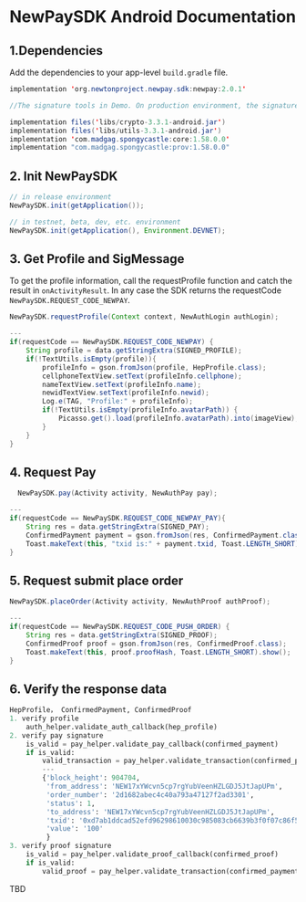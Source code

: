 # NewPaySDK Android Documentation

## 1.Dependencies

Add the dependencies to your app-level `build.gradle` file.

```java
implementation 'org.newtonproject.newpay.sdk:newpay:2.0.1'

//The signature tools in Demo. On production environment, the signature information must be from server.

implementation files('libs/crypto-3.3.1-android.jar')
implementation files('libs/utils-3.3.1-android.jar')
implementation 'com.madgag.spongycastle:core:1.58.0.0'
implementation "com.madgag.spongycastle:prov:1.58.0.0"
```

## 2. Init NewPaySDK

```java
// in release environment
NewPaySDK.init(getApplication());

// in testnet, beta, dev, etc. environment
NewPaySDK.init(getApplication(), Environment.DEVNET);
```

## 3. Get Profile and SigMessage

To get the profile information, call the requestProfile function and catch the result in `onActivityResult`.
In any case the SDK returns the requestCode `NewPaySDK.REQUEST_CODE_NEWPAY`.

```java
NewPaySDK.requestProfile(Context context, NewAuthLogin authLogin);

---
if(requestCode == NewPaySDK.REQUEST_CODE_NEWPAY) {
    String profile = data.getStringExtra(SIGNED_PROFILE);
    if(!TextUtils.isEmpty(profile)){
        profileInfo = gson.fromJson(profile, HepProfile.class);
        cellphoneTextView.setText(profileInfo.cellphone);
        nameTextView.setText(profileInfo.name);
        newidTextView.setText(profileInfo.newid);
        Log.e(TAG, "Profile:" + profileInfo);
        if(!TextUtils.isEmpty(profileInfo.avatarPath)) {
            Picasso.get().load(profileInfo.avatarPath).into(imageView);
        }
    }
}
```

## 4. Request Pay

```java
  NewPaySDK.pay(Activity activity, NewAuthPay pay);

---
if(requestCode == NewPaySDK.REQUEST_CODE_NEWPAY_PAY){
    String res = data.getStringExtra(SIGNED_PAY);
    ConfirmedPayment payment = gson.fromJson(res, ConfirmedPayment.class);
    Toast.makeText(this, "txid is:" + payment.txid, Toast.LENGTH_SHORT).show();
}

```
## 5. Request submit place order

``` java
NewPaySDK.placeOrder(Activity activity, NewAuthProof authProof);

---
if(requestCode == NewPaySDK.REQUEST_CODE_PUSH_ORDER) {
    String res = data.getStringExtra(SIGNED_PROOF);
    ConfirmedProof proof = gson.fromJson(res, ConfirmedProof.class);
    Toast.makeText(this, proof.proofHash, Toast.LENGTH_SHORT).show();
}
```

## 6. Verify the response data
``` python
HepProfile， ConfirmedPayment, ConfirmedProof
1. verify profile
    auth_helper.validate_auth_callback(hep_profile)
2. verify pay signature
    is_valid = pay_helper.validate_pay_callback(confirmed_payment)
    if is_valid:
        valid_transaction = pay_helper.validate_transaction(confirmed_payment.txid)
        ---
        {'block_height': 904704,
         'from_address': 'NEW17xYWcvn5cp7rgYubVeenHZLGDJ5JtJapUPm',
         'order_number': '2d1682abec4c40a793a47127f2ad3301',
         'status': 1,
         'to_address': 'NEW17xYWcvn5cp7rgYubVeenHZLGDJ5JtJapUPm',
         'txid': '0xd7ab1ddcad52efd96298610030c985083cb6639b3f0f07c86f51ea7845a61237',
         'value': '100'
         }
3. verify proof signature
    is_valid = pay_helper.validate_proof_callback(confirmed_proof)
    if is_valid:
        valid_proof = pay_helper.validate_transaction(confirmed_payment.txid)

```
TBD
